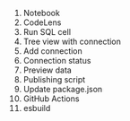 1. Notebook
1. CodeLens
1. Run SQL cell
1. Tree view with connection
1. Add connection
1. Connection status
1. Preview data
1. Publishing script
1. Update package.json
1. GitHub Actions
1. esbuild